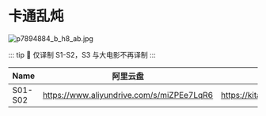 # 卡通乱炖

![p7894884_b_h8_ab.jpg](/banner/drawntogether.jpg)

::: tip
🐻 仅译制 S1-S2，S3 与大电影不再译制
:::

| Name | 阿里云盘 | TeraCloud | MDpan |
| --- | --- | --- | --- |
| S01-S02 | https://www.aliyundrive.com/s/miZPEe7LqR6 | https://kita.teracloud.jp/share/117214da6e828da2 | https://mdpan.tk/%E5%8D%A1%E9%80%9A%E4%B9%B1%E7%82%96 |